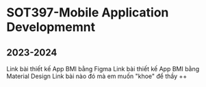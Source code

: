 # SOT397-Mobile Application Developmemnt
## 2023-2024
Link bài thiết kế App BMI bằng Figma
Link bài thiết kế App BMI bằng Material Design
Link bài nào đó mà em muốn "khoe" để thầy ++


